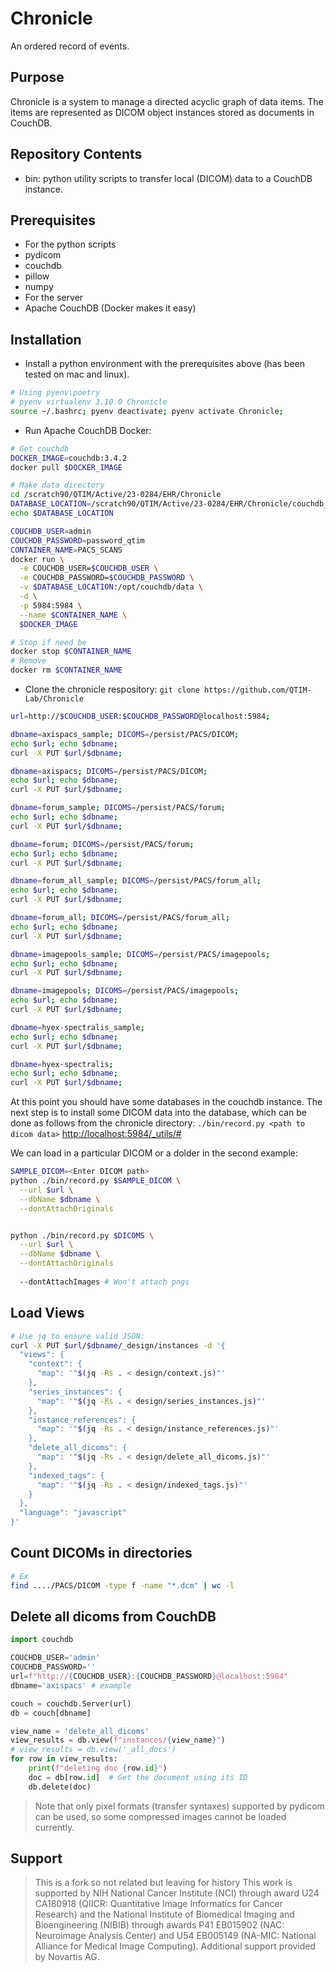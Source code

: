 # Chronicle
An ordered record of events.


## Purpose
Chronicle is a system to manage a directed acyclic graph of data items. The items are represented as DICOM object instances stored as documents in CouchDB.


## Repository Contents
* bin: python utility scripts to transfer local (DICOM) data to a CouchDB instance.


## Prerequisites
* For the python scripts
 * pydicom
 * couchdb
 * pillow
 * numpy
* For the server
 * Apache CouchDB (Docker makes it easy)


## Installation
* Install a python environment with the prerequisites above (has been tested on mac and linux).
```bash
# Using pyenv\poetry
# pyenv virtualenv 3.10.0 Chronicle
source ~/.bashrc; pyenv deactivate; pyenv activate Chronicle;
```

* Run Apache CouchDB Docker:
```bash
# Get couchdb
DOCKER_IMAGE=couchdb:3.4.2
docker pull $DOCKER_IMAGE

# Make data directory
cd /scratch90/QTIM/Active/23-0284/EHR/Chronicle
DATABASE_LOCATION=/scratch90/QTIM/Active/23-0284/EHR/Chronicle/couchdb_data
echo $DATABASE_LOCATION

COUCHDB_USER=admin
COUCHDB_PASSWORD=password_qtim
CONTAINER_NAME=PACS_SCANS
docker run \
  -e COUCHDB_USER=$COUCHDB_USER \
  -e COUCHDB_PASSWORD=$COUCHDB_PASSWORD \
  -v $DATABASE_LOCATION:/opt/couchdb/data \
  -d \
  -p 5984:5984 \
  --name $CONTAINER_NAME \
  $DOCKER_IMAGE

# Stop if need be
docker stop $CONTAINER_NAME
# Remove
docker rm $CONTAINER_NAME
```

* Clone the chronicle respository: `git clone https://github.com/QTIM-Lab/Chronicle`


```bash
url=http://$COUCHDB_USER:$COUCHDB_PASSWORD@localhost:5984;

dbname=axispacs_sample; DICOMS=/persist/PACS/DICOM;
echo $url; echo $dbname;
curl -X PUT $url/$dbname;

dbname=axispacs; DICOMS=/persist/PACS/DICOM;
echo $url; echo $dbname;
curl -X PUT $url/$dbname;

dbname=forum_sample; DICOMS=/persist/PACS/forum;
echo $url; echo $dbname;
curl -X PUT $url/$dbname;

dbname=forum; DICOMS=/persist/PACS/forum;
echo $url; echo $dbname;
curl -X PUT $url/$dbname;

dbname=forum_all_sample; DICOMS=/persist/PACS/forum_all;
echo $url; echo $dbname;
curl -X PUT $url/$dbname;

dbname=forum_all; DICOMS=/persist/PACS/forum_all;
echo $url; echo $dbname;
curl -X PUT $url/$dbname;

dbname=imagepools_sample; DICOMS=/persist/PACS/imagepools;
echo $url; echo $dbname;
curl -X PUT $url/$dbname;

dbname=imagepools; DICOMS=/persist/PACS/imagepools;
echo $url; echo $dbname;
curl -X PUT $url/$dbname;

dbname=hyex-spectralis_sample;
echo $url; echo $dbname;
curl -X PUT $url/$dbname;

dbname=hyex-spectralis;
echo $url; echo $dbname;
curl -X PUT $url/$dbname;
```

At this point you should have some databases in the couchdb instance.  The next step is to install some DICOM data into the database, which can be done as follows from the chronicle directory: `./bin/record.py <path to dicom data>`
[http://localhost:5984/_utils/#](http://localhost:5984/_utils/#)

We can load in a particular DICOM or a dolder in the second example:
```bash
SAMPLE_DICOM=<Enter DICOM path>
python ./bin/record.py $SAMPLE_DICOM \
  --url $url \
  --dbName $dbname \
  --dontAttachOriginals


python ./bin/record.py $DICOMS \
  --url $url \
  --dbName $dbname \
  --dontAttachOriginals
  
  --dontAttachImages # Won't attach pngs
```

## Load Views
```bash
# Use jq to ensure valid JSON:
curl -X PUT $url/$dbname/_design/instances -d '{
  "views": {
    "context": {
      "map": '"$(jq -Rs . < design/context.js)"'
    },
    "series_instances": {
      "map": '"$(jq -Rs . < design/series_instances.js)"'
    },
    "instance_references": {
      "map": '"$(jq -Rs . < design/instance_references.js)"'
    },
    "delete_all_dicoms": {
      "map": '"$(jq -Rs . < design/delete_all_dicoms.js)"'
    },
    "indexed_tags": {
      "map": '"$(jq -Rs . < design/indexed_tags.js)"'
    }
  },
  "language": "javascript"
}'

```

## Count DICOMs in directories
```bash
# Ex
find ..../PACS/DICOM -type f -name "*.dcm" | wc -l
```


## Delete all dicoms from CouchDB
```python
import couchdb

COUCHDB_USER='admin'
COUCHDB_PASSWORD=''
url=f"http://{COUCHDB_USER}:{COUCHDB_PASSWORD}@localhost:5984"
dbname='axispacs' # example

couch = couchdb.Server(url)
db = couch[dbname]

view_name = 'delete_all_dicoms'
view_results = db.view(f"instances/{view_name}")
# view_results = db.view('_all_docs')
for row in view_results:
    print(f"deleting doc {row.id}")
    doc = db[row.id]  # Get the document using its ID
    db.delete(doc)    
```
> Note that only pixel formats (transfer syntaxes) supported by pydicom can be used, so some compressed images cannot be loaded currently.



## Support
> This is a fork so not related but leaving for history
This work is supported by NIH National Cancer Institute (NCI) through award U24 CA180918 (QIICR: Quantitative Image Informatics for Cancer Research) and the National Institute of Biomedical Imaging and Bioengineering (NIBIB) through awards P41 EB015902 (NAC: Neuroimage Analysis Center) and U54 EB005149 (NA-MIC: National Alliance for Medical Image Computing).  Additional support provided by Novartis AG.
